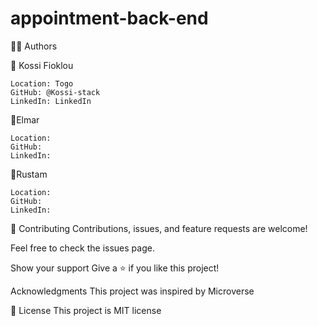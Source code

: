 # appointment-back-end



👤👤 Authors

👤 Kossi Fioklou

    Location: Togo
    GitHub: @Kossi-stack
    LinkedIn: LinkedIn

👤Elmar

    Location:
    GitHub:
    LinkedIn:

👤Rustam

    Location:
    GitHub:
    LinkedIn:

🤝 Contributing Contributions, issues, and feature requests are welcome!

Feel free to check the issues page.

Show your support Give a ⭐️ if you like this project!

Acknowledgments This project was inspired by Microverse

📝 License This project is MIT license